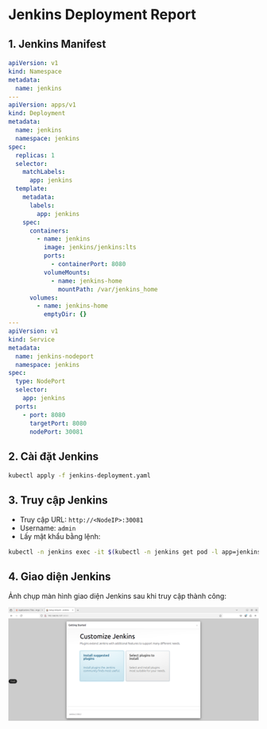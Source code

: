 # Jenkins Deployment Report

## 1. Jenkins Manifest

```yaml
apiVersion: v1
kind: Namespace
metadata:
  name: jenkins
---
apiVersion: apps/v1
kind: Deployment
metadata:
  name: jenkins
  namespace: jenkins
spec:
  replicas: 1
  selector:
    matchLabels:
      app: jenkins
  template:
    metadata:
      labels:
        app: jenkins
    spec:
      containers:
        - name: jenkins
          image: jenkins/jenkins:lts
          ports:
            - containerPort: 8080
          volumeMounts:
            - name: jenkins-home
              mountPath: /var/jenkins_home
      volumes:
        - name: jenkins-home
          emptyDir: {}
---
apiVersion: v1
kind: Service
metadata:
  name: jenkins-nodeport
  namespace: jenkins
spec:
  type: NodePort
  selector:
    app: jenkins
  ports:
    - port: 8080
      targetPort: 8080
      nodePort: 30081
```

## 2. Cài đặt Jenkins

```bash
kubectl apply -f jenkins-deployment.yaml
```

## 3. Truy cập Jenkins

- Truy cập URL: `http://<NodeIP>:30081`
- Username: `admin`
- Lấy mật khẩu bằng lệnh:

```bash
kubectl -n jenkins exec -it $(kubectl -n jenkins get pod -l app=jenkins -o jsonpath="{.items[0].metadata.name}") -- cat /var/jenkins_home/secrets/initialAdminPassword
```

## 4. Giao diện Jenkins

Ảnh chụp màn hình giao diện Jenkins sau khi truy cập thành công:

<p align="center">
  <img src="jenkins-ui.png" alt="jenkins-ui.png" width="800"/>
</p>
